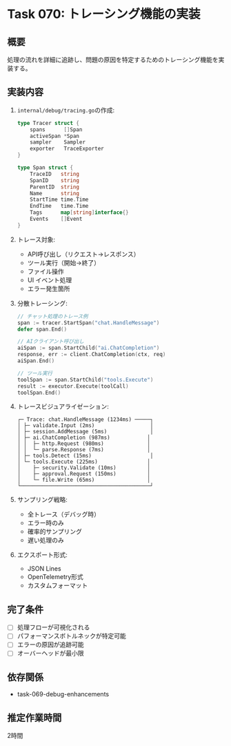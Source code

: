 # Task 070: トレーシング機能の実装

## 概要
処理の流れを詳細に追跡し、問題の原因を特定するためのトレーシング機能を実装する。

## 実装内容
1. `internal/debug/tracing.go`の作成:
   ```go
   type Tracer struct {
       spans      []Span
       activeSpan *Span
       sampler    Sampler
       exporter   TraceExporter
   }
   
   type Span struct {
       TraceID   string
       SpanID    string
       ParentID  string
       Name      string
       StartTime time.Time
       EndTime   time.Time
       Tags      map[string]interface{}
       Events    []Event
   }
   ```

2. トレース対象:
   - API呼び出し（リクエスト→レスポンス）
   - ツール実行（開始→終了）
   - ファイル操作
   - UI イベント処理
   - エラー発生箇所

3. 分散トレーシング:
   ```go
   // チャット処理のトレース例
   span := tracer.StartSpan("chat.HandleMessage")
   defer span.End()
   
   // AIクライアント呼び出し
   aiSpan := span.StartChild("ai.ChatCompletion")
   response, err := client.ChatCompletion(ctx, req)
   aiSpan.End()
   
   // ツール実行
   toolSpan := span.StartChild("tools.Execute")
   result := executor.Execute(toolCall)
   toolSpan.End()
   ```

4. トレースビジュアライゼーション:
   ```
   ┌─ Trace: chat.HandleMessage (1234ms) ─────┐
   │ ├─ validate.Input (2ms)                  │
   │ ├─ session.AddMessage (5ms)              │
   │ ├─ ai.ChatCompletion (987ms)            │
   │ │  ├─ http.Request (980ms)              │
   │ │  └─ parse.Response (7ms)              │
   │ ├─ tools.Detect (15ms)                   │
   │ └─ tools.Execute (225ms)                │
   │    ├─ security.Validate (10ms)          │
   │    ├─ approval.Request (150ms)          │
   │    └─ file.Write (65ms)                 │
   └──────────────────────────────────────────┘
   ```

5. サンプリング戦略:
   - 全トレース（デバッグ時）
   - エラー時のみ
   - 確率的サンプリング
   - 遅い処理のみ

6. エクスポート形式:
   - JSON Lines
   - OpenTelemetry形式
   - カスタムフォーマット

## 完了条件
- [ ] 処理フローが可視化される
- [ ] パフォーマンスボトルネックが特定可能
- [ ] エラーの原因が追跡可能
- [ ] オーバーヘッドが最小限

## 依存関係
- task-069-debug-enhancements

## 推定作業時間
2時間